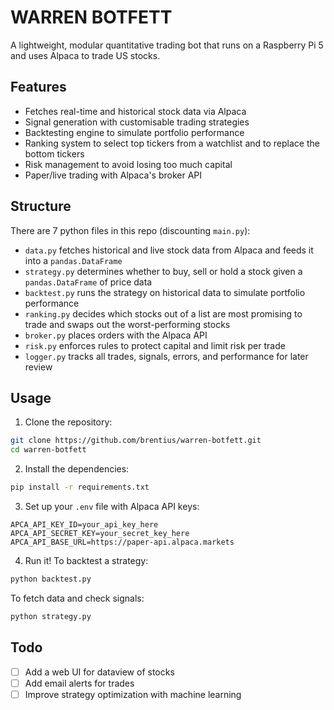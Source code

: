 # WARREN BOTFETT

A lightweight, modular quantitative trading bot that runs on a Raspberry Pi 5 and uses Alpaca to trade US stocks.

## Features

- Fetches real-time and historical stock data via Alpaca
- Signal generation with customisable trading strategies
- Backtesting engine to simulate portfolio performance
- Ranking system to select top tickers from a watchlist and to replace the bottom tickers
- Risk management to avoid losing too much capital
- Paper/live trading with Alpaca's broker API

## Structure

There are 7 python files in this repo (discounting ```main.py```):
- ```data.py``` fetches historical and live stock data from Alpaca and feeds it into a ```pandas.DataFrame```
- ```strategy.py``` determines whether to buy, sell or hold a stock given a ```pandas.DataFrame``` of price data
- ```backtest.py``` runs the strategy on historical data to simulate portfolio performance
- ```ranking.py``` decides which stocks out of a list are most promising to trade and swaps out the worst-performing stocks
- ```broker.py``` places orders with the Alpaca API
- ```risk.py``` enforces rules to protect capital and limit risk per trade
- ```logger.py``` tracks all trades, signals, errors, and performance for later review

## Usage

1. Clone the repository:

```bash
git clone https://github.com/brentius/warren-botfett.git
cd warren-botfett
```

2. Install the dependencies:

```bash
pip install -r requirements.txt
```

3. Set up your ```.env``` file with Alpaca API keys:

```env
APCA_API_KEY_ID=your_api_key_here
APCA_API_SECRET_KEY=your_secret_key_here
APCA_API_BASE_URL=https://paper-api.alpaca.markets
```

4. Run it! To backtest a strategy:

```bash
python backtest.py
```

To fetch data and check signals:

```bash
python strategy.py
```

## Todo

- [ ] Add a web UI for dataview of stocks
- [ ] Add email alerts for trades
- [ ] Improve strategy optimization with machine learning